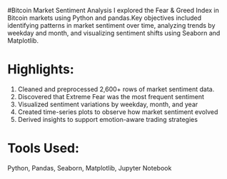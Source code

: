 #Bitcoin Market Sentiment Analysis
I explored the Fear & Greed Index in Bitcoin markets using Python and pandas.Key objectives included identifying patterns in market sentiment over time, analyzing trends by weekday and month, and visualizing sentiment shifts using Seaborn and Matplotlib.
# Highlights:
  1. Cleaned and preprocessed 2,600+ rows of market sentiment data.
  2. Discovered that Extreme Fear was the most frequent sentiment
  3. Visualized sentiment variations by weekday, month, and year
  4. Created time-series plots to observe how market sentiment evolved
  5. Derived insights to support emotion-aware trading strategies
# Tools Used:
  Python, Pandas, Seaborn, Matplotlib, Jupyter Notebook
